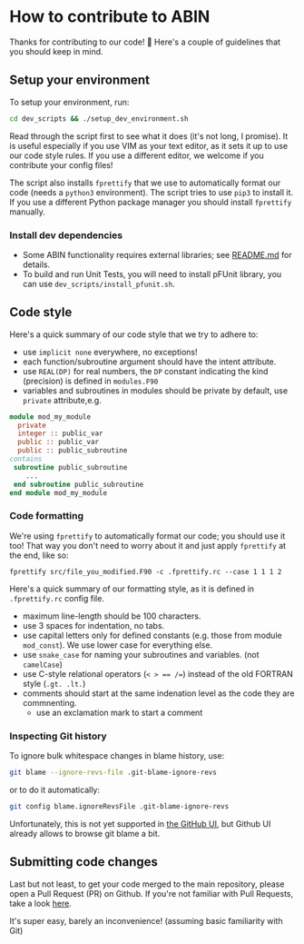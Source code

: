 # How to contribute to ABIN

Thanks for contributing to our code! 💜
Here's a couple of guidelines that you should keep in mind.

## Setup your environment

To setup your environment, run:
```sh
cd dev_scripts && ./setup_dev_environment.sh
```
Read through the script first to see what it does (it's not long, I promise).
It is useful especially if you use VIM as your text editor, as it sets it up to use our code style rules.
If you use a different editor, we welcome if you contribute your config files!

The script also installs `fprettify` that we use to automatically format our code (needs a `python3` environment).
The script tries to use `pip3` to install it.
If you use a different Python package manager you should install `fprettify` manually.

### Install dev dependencies

- Some ABIN functionality requires external libraries; see [README.md](README.md#optional-dependencies) for details.
- To build and run Unit Tests, you will need to install pFUnit library, you can use
  `dev_scripts/install_pfunit.sh`.

## Code style

Here's a quick summary of our code style that we try to adhere to:

 - use `implicit none` everywhere, no exceptions!
 - each function/subroutine argument should have the intent attribute.
 - use `REAL(DP)` for real numbers, the `DP` constant indicating the kind (precision) is defined in `modules.F90`
 - variables and subroutines in modules should be private by default, use `private` attribute,e.g.
```fortran
module mod_my_module
  private
  integer :: public_var
  public :: public_var
  public :: public_subroutine
contains
 subroutine public_subroutine
    ...
 end subroutine public_subroutine
end module mod_my_module
```

### Code formatting

We're using `fprettify` to automatically format our code; you should use it too!
That way you don't need to worry about it and just apply `fprettify` at the end, like so:
```
fprettify src/file_you_modified.F90 -c .fprettify.rc --case 1 1 1 2
```

Here's a quick summary of our formatting style, as it is defined in `.fprettify.rc` config file.

 - maximum line-length should be 100 characters.
 - use 3 spaces for indentation, no tabs.
 - use capital letters only for defined constants (e.g. those from module `mod_const`). We use lower case for everything else.
 - use `snake_case` for naming your subroutines and variables. (not `camelCase`)
 - use C-style relational operators (`< > == /=`) instead of the old FORTRAN style (`.gt. .lt.`)
 - comments should start at the same indenation level as the code they are commnenting.
    - use an exclamation mark to start a comment

### Inspecting Git history

To ignore bulk whitespace changes in blame history, use:
```sh
git blame --ignore-revs-file .git-blame-ignore-revs
```

or to do it automatically:
```sh
git config blame.ignoreRevsFile .git-blame-ignore-revs
```

Unfortunately, this is not yet supported in
[the GitHub UI](https://github.community/t/support-ignore-revs-file-in-githubs-blame-view/3256),
but Github UI already allows to browse git blame a bit.


## Submitting code changes

Last but not least, to get your code merged to the main repository, please open a Pull Request (PR) on Github.
If you're not familiar with Pull Requests, take a look [here](https://guides.github.com/activities/hello-world/#pr).

It's super easy, barely an inconvenience! (assuming basic familiarity with Git)
